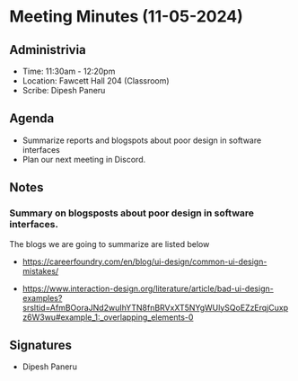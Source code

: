 # Meeting Minutes (11-05-2024)

## Administrivia
* Time: 11:30am - 12:20pm
* Location: Fawcett Hall 204 (Classroom)
* Scribe: Dipesh Paneru

## Agenda
* Summarize reports and blogspots about poor design in software interfaces
* Plan our next meeting in Discord.

## Notes

### Summary on blogsposts about poor design in software interfaces.

The blogs we are going to summarize are listed below
 - https://careerfoundry.com/en/blog/ui-design/common-ui-design-mistakes/
   
 - https://www.interaction-design.org/literature/article/bad-ui-design-examples?srsltid=AfmBOoraJNd2wuIhYTN8fnBRVxXT5NYgWUlySQoEZzErqjCuxpz6W3wu#example_1:_overlapping_elements-0


   
## Signatures
* Dipesh Paneru
